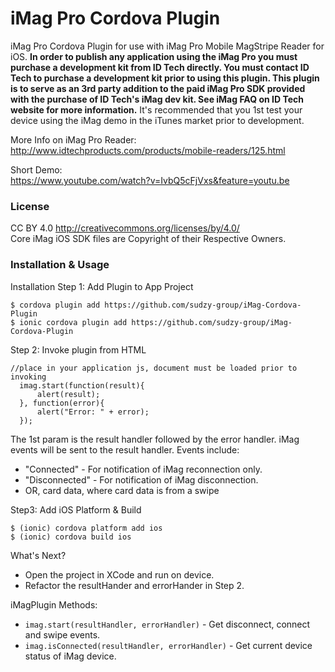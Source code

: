 # iMag Pro  Cordova Plugin

iMag Pro Cordova Plugin for use with iMag Pro Mobile MagStripe Reader for iOS. <b>In order to publish any application using the iMag Pro you must purchase a development kit from ID Tech directly. You must contact ID Tech to purchase a development kit prior to using this plugin. This plugin is to serve as an 3rd party addition to the paid iMag Pro SDK provided with the purchase of ID Tech's iMag dev kit. See iMag FAQ on ID Tech website for more information.</b> It's recommended that you 1st test your device using the iMag demo in the iTunes market prior to development.

More Info on iMag Pro Reader: <br>
http://www.idtechproducts.com/products/mobile-readers/125.html

Short Demo: <br>
https://www.youtube.com/watch?v=IvbQ5cFjVxs&feature=youtu.be

### License

CC BY 4.0 http://creativecommons.org/licenses/by/4.0/<br>
Core iMag iOS SDK files are Copyright of their Respective Owners.

### Installation & Usage

Installation Step 1: Add Plugin to App Project
```
$ cordova plugin add https://github.com/sudzy-group/iMag-Cordova-Plugin
$ ionic cordova plugin add https://github.com/sudzy-group/iMag-Cordova-Plugin
```
Step 2: Invoke plugin from HTML
```
//place in your application js, document must be loaded prior to invoking
  imag.start(function(result){
      alert(result);
  }, function(error){
      alert("Error: " + error);
  });
```

The 1st param is the result handler followed by the error handler. iMag events will be sent to the result handler. 
Events include:
- "Connected" - For notification of iMag reconnection only.
- "Disconnected" - For notification of iMag disconnection.
- OR, card data, where card data is from a swipe

Step3: Add iOS Platform & Build
```
$ (ionic) cordova platform add ios
$ (ionic) cordova build ios
```

What's Next?<br>
- Open the project in XCode and run on device.
- Refactor the resultHander and errorHander in Step 2.

iMagPlugin Methods:
- `imag.start(resultHandler, errorHandler)` - Get disconnect, connect and swipe events.
- `imag.isConnected(resultHandler, errorHandler)` - Get current device status of iMag device.
